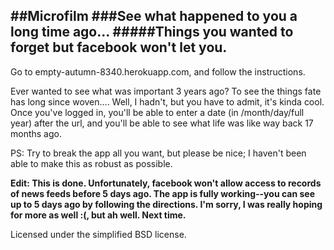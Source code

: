 ##Microfilm
###See what happened to you a long time ago...
#####Things you wanted to forget but facebook won't let you.
---
Go to empty-autumn-8340.herokuapp.com, and follow the instructions.

Ever wanted to see what was important 3 years ago? To see the things fate has long since woven…. Well, I hadn't, but you have to admit, it's kinda cool. Once you've logged in, you'll be able to enter a date (in /month/day/full year) after the url, and you'll be able to see what life was like way back 17 months ago.

PS: Try to break the app all you want, but please be nice; I haven't been able to make this as robust as possible.

**Edit: This is done. Unfortunately, facebook won't allow access to records of news feeds before 5 days ago. The app is fully working--you can see up to 5 days ago by following the directions. I'm sorry, I was really hoping for more as well :(, but ah well. Next time.**

Licensed under the simplified BSD license.